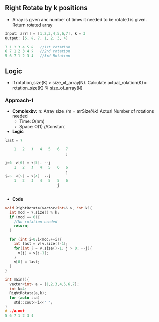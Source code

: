 ## Right Rotate by k positions
- Array is given and number of times it needed to be rotated is given. Return rotated array
```c
Input: arr[] = [1,2,3,4,5,6,7], k = 3
Output: [5, 6, 7, 1, 2, 3, 4]

7 1 2 3 4 5 6   //1st rotation
6 7 1 2 3 4 5   //2nd rotation
5 6 7 1 2 3 4   //3rd Rotation
```

## Logic
- If rotation_size(K) > size_of_array(N). Calculate actual_rotation(K) = rotation_size(K) % size_of_array(N)

### Approach-1
- **Complexity:** n: Array size, (m = arrSize%k) Actual Number of rotations needed
  - Time: O(nm)
  - Space: O(1)   //Constant
- **Logic**
```c
last = 7

    1   2   3   4   5   6   7
                            j
                          
j=6  v[6] = v[5]. --j
    1   2   3   4   5   6   6
                            j                          
j=5  v[5] = v[4]. --j
    1   2   3   4   5   5   6
                        j                          
                            
```
- **Code**
```c
void RightRotate(vector<int>& v, int k){
  int mod = v.size() % k;
  if (mod == 0){
    //No rotation needed
    return;
  }

  for (int i=0;i<mod;++i){  
    int last = v[v.size()-1];    
    for(int j = v.size()-1; j > 0; --j){
      v[j] = v[j-1];
    }
    v[0] = last;
  }
}

int main(){
  vector<int> a = {1,2,3,4,5,6,7};
  int k=4;
  RightRotate(a,k);
  for (auto i:a)
    std::cout<<i<<" ";
}
# ./a.out
5 6 7 1 2 3 4
```
